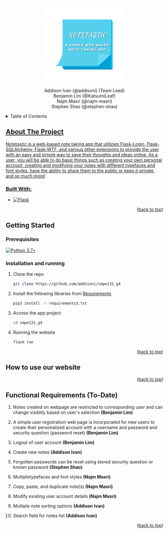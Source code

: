 <a name="readme-top"></a>

<!-- PROJECT LOGO -->
<br />
<div align="center">
  <a href="https://github.com/addisoni/cmpe131_g4">
    <img src="notetastic_logo.png" alt="Logo" width="250" height="250">
  </a>
</div>

<p align="center"> 
Addison Ivan (@addisoni) (Team Lead) <br> 
Benjamin Lim (@KatsumiLeaf) <br>
Najm Masri (@najm-masri) <br>
Stephen Shao (@stephen-shao)
</p>

<!-- TABLE OF CONTENTS -->
<details>
  <summary>Table of Contents</summary>
  <ol>
    <li>
      <a href="#about-the-project">About The Project</a>
      <ul>
        <li><a href="#built-with">Built With</a></li>
      </ul>
    </li>
    <li>
      <a href="#getting-started">Getting Started</a>
      <ul>
        <li><a href="#prerequisites">Prerequisites</a></li>
        <li><a href="#installation-and-running">Installation and running</a></li>
      </ul>
    </li>
    <li><a href="#how-to-use-our-website">How to use our website</a></li>
    <li><a href="#functional-requirements-to-date">Functional Requirements (To-Date)</li>
  </ol>
</details>

<!-- ABOUT THE PROJECT -->

## About The Project

Notetastic is a web-based note taking app that utilizies Flask-Login, Flask-SQLAlchemy, Flask-WTF, and various other
extensions to provide the user with an easy and simple way to save their thoughts and ideas online. As a user, you will
be able to do basic things such as creating your own personal account, creating and modifying your notes with different 
typefaces and font styles, have the ability to share them to the public or keep it private, and so much more!

### Built With:
* [![Flask][Flask.com]][Flask-url]

<p align="right">(<a href="#readme-top">back to top</a>)</p>

<!-- GETTING STARTED -->
## Getting Started

### Prerequisites
[![Python 3.7+](https://img.shields.io/badge/python-3.7+-blue.svg)](https://www.python.org/downloads/release/python-370/)

### Installation and running

1. Clone the repo
   ```sh
   git clone https://github.com/addisoni/cmpe131_g4
   ```
2. Install the following libraries from [Requirements](https://github.com/addisoni/cmpe131_g4/blob/main/requirements3.txt)
    ```sh
    pip3 install -r requirements3.txt
    ```
3. Access the app project
   ```sh
   cd cmpe131_g4
   ```
4. Running the website
   ```sh
   flask run
   ```

<p align="right">(<a href="#readme-top">back to top</a>)</p>

<!-- General Instructions -->
## How to use our website

<p align="right">(<a href="#readme-top">back to top</a>)</p>

<!-- Implementation -->
## Functional Requirements (To-Date)

1. Notes created on webpage are restricted to corresponding user and can change visiblity based on user's selection **(Benjamin Lim)**
   
2. A simple user registration web page is incorporated for new users to create their personalized account with a username and password and security question (password reset) **(Benjamin Lim)**
   
3. Logout of user account **(Benjamin Lim)**
   
4. Create new notes **(Addison Ivan)**
   
5. Forgotten passwords can be reset using stored security question or known password **(Stephen Shao)**
    
6. Multipletypefaces and font styles **(Najm Masri)**
    
7. Copy, paste, and duplicate note(s) **(Najm Masri)**
    
8. Modify existing user account details **(Najm Masri)**
    
9. Multiple note sorting options **(Addison Ivan)**
    
10. Search field for notes list **(Addison Ivan)**

<p align="right">(<a href="#readme-top">back to top</a>)</p>

<!-- MARKDOWN LINKS & IMAGES -->
[Flask-url]: https://flask.palletsprojects.com/en/3.0.x/
[Flask.com]: https://img.shields.io/badge/flask-%23000.svg?style=for-the-badge&logo=flask&logoColor=white
